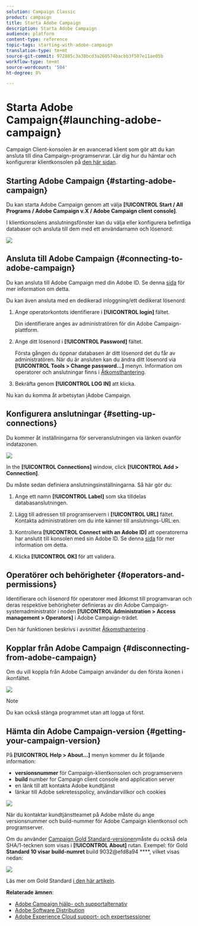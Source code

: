 ```yaml
---
solution: Campaign Classic
product: campaign
title: Starta Adobe Campaign
description: Starta Adobe Campaign
audience: platform
content-type: reference
topic-tags: starting-with-adobe-campaign
translation-type: tm+mt
source-git-commit: 972885c3a38bcd3a260574bacbb3f507e11ae05b
workflow-type: tm+mt
source-wordcount: '504'
ht-degree: 8%

---
```



# Starta Adobe Campaign{#launching-adobe-campaign}

Campaign Client-konsolen är en avancerad klient som gör att du kan ansluta till dina Campaign-programservrar. Lär dig hur du hämtar och konfigurerar klientkonsolen på [den här sidan](../../installation/using/installing-the-client-console.md).

## Starting Adobe Campaign {#starting-adobe-campaign}

Du kan starta Adobe Campaign genom att välja **[!UICONTROL Start / All Programs / Adobe Campaign v.X / Adobe Campaign client console]**.

I klientkonsolens anslutningsfönster kan du välja eller konfigurera befintliga databaser och ansluta till dem med ett användarnamn och lösenord:

![](assets/acc-logon.png)

## Ansluta till Adobe Campaign {#connecting-to-adobe-campaign}

Du kan ansluta till Adobe Campaign med din Adobe ID. Se denna [sida](../../integrations/using/about-adobe-id.md) för mer information om detta.

Du kan även ansluta med en dedikerad inloggning/ett dedikerat lösenord:

1. Ange operatorkontots identifierare i **[!UICONTROL login]** fältet.

   Din identifierare anges av administratören för din Adobe Campaign-plattform.

1. Ange ditt lösenord i **[!UICONTROL Password]** fältet.

   Första gången du öppnar databasen är ditt lösenord det du får av administratören. När du är ansluten kan du ändra ditt lösenord via **[!UICONTROL Tools > Change password...]** menyn. Information om operatorer och anslutningar finns i [Åtkomsthantering](../../platform/using/access-management.md).

1. Bekräfta genom **[!UICONTROL LOG IN]** att klicka.

Nu kan du komma åt arbetsytan [i](../../platform/using/adobe-campaign-workspace.md)Adobe Campaign.

## Konfigurera anslutningar {#setting-up-connections}

Du kommer åt inställningarna för serveranslutningen via länken ovanför indatazonen.

![](assets/s_ncs_user_connections_management.png)

In the **[!UICONTROL Connections]** window, click **[!UICONTROL Add > Connection]**.

Du måste sedan definiera anslutningsinställningarna. Så här gör du:

1. Ange ett namn **[!UICONTROL Label]** som ska tilldelas databasanslutningen.

1. Lägg till adressen till programservern i **[!UICONTROL URL]** fältet. Kontakta administratören om du inte känner till anslutnings-URL:en.

1. Kontrollera **[!UICONTROL Connect with an Adobe ID]** att operatorerna har anslutit till konsolen med sin Adobe ID. Se denna [sida](../../integrations/using/about-adobe-id.md) för mer information om detta.

1. Klicka **[!UICONTROL OK]** för att validera.

## Operatörer och behörigheter {#operators-and-permissions}

Identifierare och lösenord för operatorer med åtkomst till programvaran och deras respektive behörigheter definieras av din Adobe Campaign-systemadministratör i noden **[!UICONTROL Administration > Access management > Operators]** i Adobe Campaign-trädet.

Den här funktionen beskrivs i avsnittet [Åtkomsthantering](../../platform/using/access-management.md) .

## Kopplar från Adobe Campaign {#disconnecting-from-adobe-campaign}

Om du vill koppla från Adobe Campaign använder du den första ikonen i ikonfältet.

![](assets/s_ncs_user_deconnexion.png)

>[!NOTE]
>
>Du kan också stänga programmet utan att logga ut först.

## Hämta din Adobe Campaign-version {#getting-your-campaign-version}

På **[!UICONTROL Help > About...]** menyn kommer du åt följande information:

* **versionsnummer** för Campaign-klientkonsolen och programservern
* **build** number for Campaign client console and application server
* en länk till att kontakta Adobe kundtjänst
* länkar till Adobe sekretesspolicy, användarvillkor och cookies

![](assets/about-acc.png)

När du kontaktar kundtjänstteamet på Adobe måste du ange versionsnummer och build-nummer för Adobe Campaign klientkonsol och programserver.

Om du använder [Campaign Gold Standard-versionen](../../rn/using/gold-standard.md)måste du också dela SHA/1-tecknen som visas i **[!UICONTROL About]** rutan. Exempel: för Gold **Standard 10 visar build-numret** build 9032@efd8a94 ****, vilket visas nedan:

![](assets/about-acc-gs.png)

Läs mer om Gold Standard [i den här artikeln](https://helpx.adobe.com/se/campaign/kb/gold-standard.html).

**Relaterade ämnen**:

* [Adobe Campaign hjälp- och supportalternativ](https://helpx.adobe.com/se/campaign/kb/ac-support.html#acc-support)
* [Adobe Software Distribution](https://docs.adobe.com/content/help/en/experience-cloud/software-distribution/home.html)
* [Adobe Experience Cloud support- och expertsessioner](https://helpx.adobe.com/enterprise/admin-guide.html/enterprise/using/support-for-experience-cloud.ug.html)
